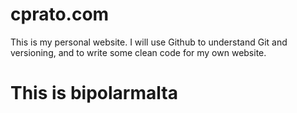 # cprato.com
This is my personal website. I will use Github to understand Git and versioning, and to write some clean code for my own website.

# This is bipolarmalta
